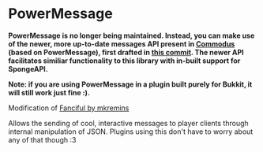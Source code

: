 PowerMessage
=========

**PowerMessage is no longer being maintained. Instead, you can make use of the newer, more up-to-date messages API present in [Commodus](https://github.com/DSH105/Commodus) (based on PowerMessage), first drafted in [this commit](https://github.com/DSH105/Commodus/commit/8f430a001676a973b91d89e7e6b106cdd3da24b3). The newer API facilitates similiar functionality to this library with in-built support for SpongeAPI.**

**Note: if you are using PowerMessage in a plugin built purely for Bukkit, it will still work just fine :).**

Modification of [Fanciful by mkremins](http://github.com/mkremins/fanciful)

Allows the sending of cool, interactive messages to player clients through internal manipulation of JSON. Plugins using this don't have to worry about any of that though :3
